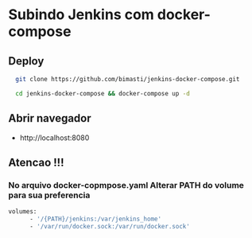
# Subindo Jenkins com docker-compose

## Deploy

```bash
  git clone https://github.com/bimasti/jenkins-docker-compose.git 
```

```bash
  cd jenkins-docker-compose && docker-compose up -d
```
## Abrir navegador

- http://localhost:8080


## Atencao !!! 
### No arquivo docker-copmpose.yaml Alterar PATH do volume para sua preferencia

```bash
volumes:
      - '/{PATH}/jenkins:/var/jenkins_home'
      - '/var/run/docker.sock:/var/run/docker.sock'
```
